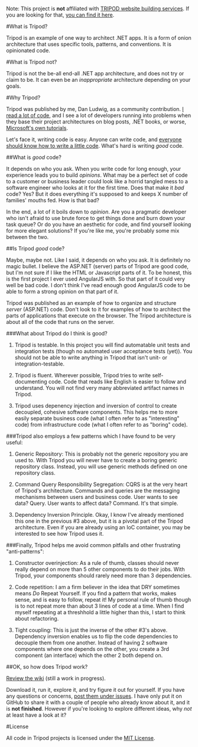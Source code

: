 Note: This project is **not** affiliated with  [TRIPOD website building services](http://www.tripod.lycos.com/). If you are looking for that, [you can find it here](http://www.tripod.lycos.com/).

#What is Tripod?

Tripod is an example of one way to architect .NET apps. It is a form of onion architecture that uses specific tools, patterns, and conventions. It is opinionated code.

#What is Tripod not?

Tripod is not the be-all end-all .NET app architecture, and does not try or claim to be. It can even be an *inappropriate* architecture depending on your goals.

#Why Tripod?

Tripod was published by me, Dan Ludwig, as a community contribution. [I read a lot of code](http://stackoverflow.com/users/304832/danludwig), and I see a lot of developers running into problems when they base their project architectures on blog posts, .NET books, or worse, [Microsoft's own tutorials](http://www.asp.net/get-started/).

Let's face it, writing code is easy. Anyone can write code, and [everyone should know how to write a little code](http://code.org/). What's hard is writing *good* code.

##What is *good* code?

It depends on who you ask. When you write code for long enough, your experience leads you to build *opinions*. What may be a perfect set of code to a customer or business leader could look like a horrid tangled mess to a software engineer who looks at it for the first time. Does that make it *bad* code? Yes? But it does everything it's supposed to and keeps X number of families' mouths fed. How is that bad?

In the end, a lot of it boils down to *opinion*. Are you a pragmatic developer who isn't afraid to use brute force to get things done and burn down your task queue? Or do you have an aesthetic for code, and find yourself looking for more elegant solutions? If you're like me, you're probably some mix between the two.

##Is Tripod *good* code?

Maybe, maybe not. Like I said, it depends on who you ask. It is definitely no magic bullet. I believe the ASP.NET (server) parts of Tripod are good code, but I'm not sure if I like the HTML or Javascript parts of it. To be honest, this is the first project I ever used AngularJS with. So that part of it could very well be bad code. I don't think I've read enough good AngularJS code to be able to form a strong opinion on that part of it.

Tripod was published as an example of how to organize and structure *server* (ASP.NET) code. Don't look to it for examples of how to architect the parts of applications that execute on the browser. The Tripod architecture is about all of the code that runs on the server.

###What about Tripod do I think is good?

1. Tripod is testable. In this project you will find automatable unit tests and integration tests (though no automated user acceptance tests (yet)). You should not be able to write anything in Tripod that isn't unit- or integration-testable.

2. Tripod is fluent. Wherever possible, Tripod tries to write self-documenting code. Code that reads like English is easier to follow and understand. You will not find very many abbreviated artifact names in Tripod.

3. Tripod uses depenency injection and inversion of control to create decoupled, cohesive software components. This helps me to more easily separate business code (what I often refer to as "interesting" code) from infrastructure code (what I often refer to as "boring" code).


###Tripod also employs a few patterns which I have found to be very useful:

1. Generic Repository: This is probably not the generic repository you are used to. With Tripod you will never have to create a boring generic repository class. Instead, you will use generic methods defined on one repository class.

2. Command Query Responsibility Segregation: CQRS is at the very heart of Tripod's architecture. Commands and queries are the messaging mechanisms between users and business code. User wants to see data? Query. User wants to affect data? Command. It's that simple.

3. Dependency Inversion Principle. Okay, I know I've already mentioned this one in the previous #3 above, but it is a pivotal part of the Tripod architecture. Even if you are already using an IoC container, you may be interested to see how Tripod uses it.

###Finally, Tripod helps me avoid common pitfalls and other frustrating "anti-patterns":

1. Constructor overinjection: As a rule of thumb, classes should never really depend on more than 5 other components to do their jobs. With Tripod, your components should rarely need more than 3 dependencies.

2. Code repetition: I am a firm believer in the idea that DRY sometimes means *Do* Repeat Yourself. If you find a pattern that works, makes sense, and is easy to follow, repeat it! My personal rule of thumb though is to not repeat more than about 3 lines of code at a time. When I find myself repeating at a threshhold a little higher than this, I start to think about refactoring.

3. Tight coupling: This is just the inverse of the other #3's above. Dependency inversion enables us to flip the code dependencies to decouple them from one another. Instead of having 2 software components where one depends on the other, you create a 3rd component (an interface) which the other 2 both depend on.

##OK, so how does Tripod work?

[Review the wiki](https://github.com/danludwig/tripod/wiki) (still a work in progress).

Download it, run it, explore it, and try figure it out for yourself. If you have any questions or concerns, [post them under issues](https://github.com/danludwig/tripod/issues/). I have only put it on GitHub to share it with a couple of people who already know about it, and it is **not finished**. However if you're looking to explore different ideas, why *not* at least have a look at it?

#License

All code in Tripod projects is licensed under the [MIT License](http://opensource.org/licenses/MIT).
